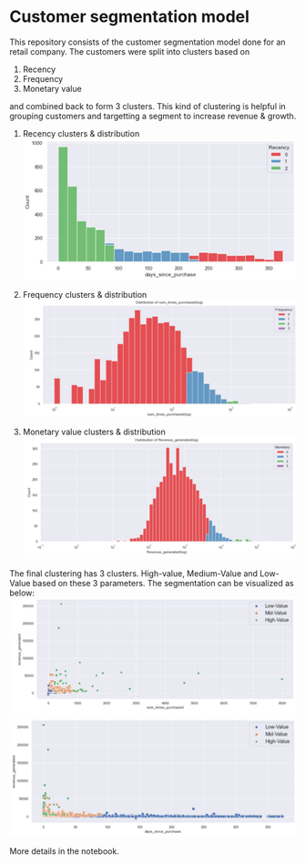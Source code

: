 # Customer segmentation model

This repository consists of the customer segmentation model done for an retail company. The customers were split into clusters based on 

1. Recency
2. Frequency
3. Monetary value

and combined back to form 3 clusters. This kind of clustering is helpful in grouping customers and targetting a segment to increase revenue & growth.

1. Recency clusters & distribution
![alt text](https://github.com/raam01/customer-segmentation-model/blob/main/recency.JPG)

2. Frequency clusters & distribution
![alt text](https://github.com/raam01/customer-segmentation-model/blob/main/frequency(log).JPG)

3. Monetary value clusters & distribution
![alt text](https://github.com/raam01/customer-segmentation-model/blob/main/monetary(log).JPG)

The final clustering has 3 clusters. High-value, Medium-Value and Low-Value based on these 3 parameters. The segmentation can be visualized as below:
![alt text](https://github.com/raam01/customer-segmentation-model/blob/main/clusters%201.JPG)
![alt text](https://github.com/raam01/customer-segmentation-model/blob/main/clusters%202.JPG)

More details in the notebook.
